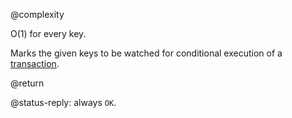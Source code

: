 @complexity

O(1) for every key.

Marks the given keys to be watched for conditional execution of a [transaction](/topics/transactions).

@return

@status-reply: always `OK`.

